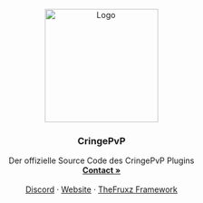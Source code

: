 <br />
<div align="center">
  <a href="https://discord.gg/KAypYTgxKH">
    <img src="https://cdn.devsky.one/LoNI9/XUFURIKO80.png/raw" alt="Logo" width="200" height="200">
  </a>

  <h3 align="center">CringePvP</h3>

  <p align="center">
    Der offizielle Source Code des CringePvP Plugins
    <br />
    <a href="https://discord.com/users/216487432667791360"><strong>Contact »</strong></a>
    <br />
    <br />
    <a href="https://discord.gg/KAypYTgxKH">Discord</a>
    ·
    <a href="https://devsky.one">Website</a>
    ·
    <a href="https://github.com/TheFruxz/Ascend">TheFruxz Framework</a>
  </p>
</div>
